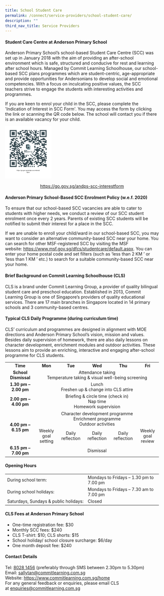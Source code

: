 ```yaml
---
title: School Student Care
permalink: /connect/service-providers/school-student-care/
description: ""
third_nav_title: Service Providers
---
```

<h4><strong>Student Care Centre at Anderson Primary School</strong></h4>
<p>Anderson Primary School&rsquo;s school-based Student Care Centre (SCC) was set up in January 2018 with the aim of providing an after-school environment which is safe, structured and conducive for rest and learning after school hours. Managed by Commit Learning Schoolhouse, our school-based SCC plans programmes which are student-centric, age-appropriate and provide opportunities for Andersonians to develop social and emotional competencies. With a focus on inculcating positive values, the SCC teachers strive to engage the students with interesting activities and programmes.</p>
<p>If you are keen to enrol your child in the SCC, please complete the 'Indication of Interest in SCC Form'. You may access the form by clicking the link or scanning the QR code below. The school will contact you if there is an available vacancy for your child.</p>
<img style="width: 30%;" src="/images/ssc1.png" />
<p style="text-align: center;"><a href="https://go.gov.sg/andps-scc-interestform" target="_blank" rel="noopener">https://go.gov.sg/andps-scc-interestform</a></p>
<h4><strong>Anderson Primary School-Based SCC Enrolment Policy (w.e.f. 2020)</strong></h4>
<p>To ensure that our school-based SCC vacancies are able to cater to students with higher needs, we conduct a review of our SCC student enrolment once every 2 years. Parents of existing SCC students will be notified to submit their interest for a place in the SCC.</p>
<p>If we are unable to enroll your child/ward in our school-based SCC, you may want to consider an alternative community-based SCC near your home. You can search for other MSF-registered SCC by visiting the MSF website:&nbsp;<a href="https://www.msf.gov.sg/dfcs/studentcare/default.aspx" target="_blank" rel="noopener">https://www.msf.gov.sg/dfcs/studentcare/default.aspx</a>. You can enter your home postal code and set filters (such as &lsquo;less than 2 KM &rsquo; or &lsquo;less than 1 KM &rsquo; etc.) to search for a suitable community-based SCC near your home.</p>
<h4><strong>Brief Background on Commit Learning Schoolhouse (CLS)</strong></h4>
<p>CLS is a brand under Commit Learning Group, a provider of quality bilingual student care and preschool education. Established in 2013, Commit Learning Group is one of Singapore&rsquo;s providers of quality educational services. There are 17 main branches in Singapore located in 14 primary schools and 3 community-based centres.</p>
<h4><strong>Typical CLS Daily Programme (during curriculum time)</strong></h4>
<p>CLS&rsquo; curriculum and programmes are designed in alignment with MOE directions and Anderson Primary School&rsquo;s vision, mission and values. Besides daily supervision of homework, there are also daily lessons on character development, enrichment modules and outdoor activities. These lessons aim to provide an enriching, interactive and engaging after-school programme for CLS students.</p>
<table>
<tbody>
<tr>
<td style="text-align: center;" width="154"><strong>Time</strong></td>
<td style="text-align: center;" width="104"><strong>Mon</strong></td>
<td style="text-align: center;" width="106"><strong>Tue</strong></td>
<td style="text-align: center;" width="106"><strong>Wed</strong></td>
<td style="text-align: center;" width="106"><strong>Thu</strong></td>
<td style="text-align: center;" width="104"><strong>Fri</strong></td>
</tr>
<tr>
<td style="text-align: center;" width="154"><strong>School Dismissal</strong></td>
<td style="text-align: center;" colspan="5" width="525">Attendance taking<br />Temperature taking &amp; visual well-being screening</td>
</tr>
<tr>
<td style="text-align: center;" width="154"><strong>1.30 pm &ndash; 2.00 pm</strong></td>
<td style="text-align: center;" colspan="5" width="525">Lunch<br />Freshen up &amp; change into CLS attire</td>
</tr>
<tr>
<td style="text-align: center;" width="154"><strong>2.00 pm &ndash; 4.00 pm</strong></td>
<td style="text-align: center;" colspan="5" width="525">Briefing &amp; circle time (check in)<br />Nap time<br />Homework supervision</td>
</tr>
<tr>
<td style="text-align: center;" rowspan="2" width="154"><strong>4.00 pm &ndash; 6.15 pm</strong></td>
<td style="text-align: center;" colspan="5" width="525">Character development programme<br />Enrichment programme<br />Outdoor activities</td>
</tr>
<tr>
<td style="text-align: center;" width="104">Weekly goal setting</td>
<td style="text-align: center;" width="106">Daily reflection</td>
<td style="text-align: center;" width="106">Daily reflection</td>
<td style="text-align: center;" width="106">Daily reflection</td>
<td style="text-align: center;" width="104">Weekly goal review</td>
</tr>
<tr>
<td style="text-align: center;" width="154"><strong>6.15 pm &ndash; 7.00 pm</strong></td>
<td style="text-align: center;" colspan="5" width="525">Dismissal</td>
</tr>
</tbody>
</table>
<h4><strong>Opening Hours</strong></h4>
<table>
<tbody>
<tr>
<td width="250px">
<div>During school term:</div>
</td>
<td>
<div>Mondays to Fridays &ndash; 1.30 pm to 7.00 pm</div>
</td>
</tr>
<tr>
<td>
<div>During school holidays:</div>
</td>
<td>
<div>Mondays to Fridays &ndash; 7.30 am to 7.00 pm</div>
</td>
</tr>
<tr>
<td>
<div>Saturdays, Sundays &amp; public holidays:</div>
</td>
<td>
<div>Closed</div>
</td>
</tr>
</tbody>
</table>
<h4><strong>CLS Fees at Anderson Primary School</strong></h4>
<ul>
<li>One-time registration fee: $30</li>
<li>Monthly SCC fees: $240</li>
<li>CLS T-shirt: $10; CLS shorts: $15</li>
<li>School holiday/ school closure surcharge: $6/day</li>
<li>One month deposit fee: $240</li>
</ul>
<h4><strong>Contact Details</strong></h4>
<p>Tel:&nbsp;<a href="tel:8028 1456" target="">8028 1456</a>&nbsp;(preferably through SMS between 2.30pm to 5.30pm)<br />Email:&nbsp;<a href="mailto:sallytan@commitlearning.com.sg" target="">sallytan@commitlearning.com.sg</a><br />Website:&nbsp;<a href="https://www.commitlearning.com.sg/home" target="_blank" rel="noopener">https://www.commitlearning.com.sg/home</a><br />For any general feedback or enquiries, please email CLS at&nbsp;<a href="mailto:enquiries@commitlearning.com.sg" target="">enquiries@commitlearning.com.sg</a></p>